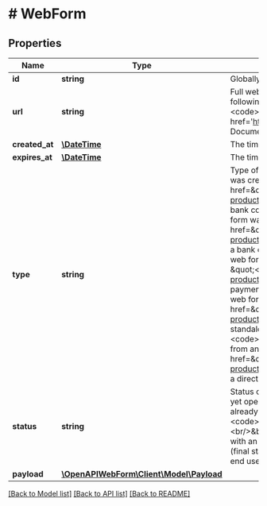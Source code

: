 # # WebForm

## Properties

Name | Type | Description | Notes
------------ | ------------- | ------------- | -------------
**id** | **string** | Globally unique web form&#39;s identifier |
**url** | **string** | Full web form&#39;s URL (including the hostname).&lt;br/&gt;You can enhance the given URL with the following query parameters: &lt;code&gt;redirectUrl&lt;/code&gt;, &lt;code&gt;errorRedirectUrl&lt;/code&gt;, &lt;code&gt;customerSupportUrl&lt;/code&gt;.&lt;br/&gt;Find more info in the &lt;a href&#x3D;&#39;https://finapi.jira.com/l/c/Hek3Qv9o&#39; target&#x3D;&#39;_blank&#39;&gt;Web Form 2.0 Public Documentation.&lt;/a&gt; |
**created_at** | [**\DateTime**](\DateTime.md) | The timestamp when the web form was created |
**expires_at** | [**\DateTime**](\DateTime.md) | The timestamp when the web form expires |
**type** | **string** | Type of the web form:&lt;br/&gt;&amp;bull; &lt;code&gt;BANK_CONNECTION_IMPORT&lt;/code&gt; - web form was created for importing a bank connection (service \&quot;&lt;a href&#x3D;\&quot;https://docs.finapi.io?product&#x3D;web_form_2.0#post-/api/webForms/bankConnectionImport\&quot;&gt;Import a bank connection&lt;/a&gt;\&quot;);&lt;br/&gt;&amp;bull; &lt;code&gt;BANK_CONNECTION_UPDATE&lt;/code&gt; - web form was created for updating a bank connection (service \&quot;&lt;a href&#x3D;\&quot;https://docs.finapi.io?product&#x3D;web_form_2.0#post-/api/webForms/bankConnectionUpdate\&quot;&gt;Update a bank connection&lt;/a&gt;\&quot;);&lt;br/&gt;&amp;bull; &lt;code&gt;PAYMENT_WITH_ACCOUNT_ID&lt;/code&gt; - web form was created for a payment from an account that already exists in Access (service \&quot;&lt;a href&#x3D;\&quot;https://docs.finapi.io?product&#x3D;web_form_2.0#post-/api/webForms/paymentWithAccountId\&quot;&gt;Create a payment with account ID&lt;/a&gt;\&quot;);&lt;br/&gt;&amp;bull; &lt;code&gt;STANDALONE_PAYMENT&lt;/code&gt; - web form was created for a standalone payment (service \&quot;&lt;a href&#x3D;\&quot;https://docs.finapi.io?product&#x3D;web_form_2.0#post-/api/webForms/standalonePayment\&quot;&gt;Create a standalone payment&lt;/a&gt;\&quot;);&lt;br/&gt;&amp;bull; &lt;code&gt;DIRECT_DEBIT_WITH_ACCOUNT_ID&lt;/code&gt; - web form was created for a direct debit from an account that already exists in Access (service \&quot;&lt;a href&#x3D;\&quot;https://docs.finapi.io?product&#x3D;web_form_2.0#post-/api/webForms/directDebitWithAccountId\&quot;&gt;Create a direct debit with account ID&lt;/a&gt;\&quot;). |
**status** | **string** | Status of the web form:&lt;br/&gt;&amp;bull; &lt;code&gt;NOT_YET_OPENED&lt;/code&gt; - the web form was not yet opened by the end user;&lt;br/&gt;&amp;bull; &lt;code&gt;IN_PROGRESS&lt;/code&gt; - the web form has already been opened by the end user and is currently in progress;&lt;br/&gt;&amp;bull; &lt;code&gt;COMPLETED&lt;/code&gt; - the web form has been successfully completed (final status);&lt;br/&gt;&amp;bull; &lt;code&gt;COMPLETED_WITH_ERROR&lt;/code&gt; - the web form has been completed with an error (final status);&lt;br/&gt;&amp;bull; &lt;code&gt;EXPIRED&lt;/code&gt; - the web form has expired (final status);&lt;br/&gt;&amp;bull; &lt;code&gt;ABORTED&lt;/code&gt; - the web form has been cancelled by the end user (final status). |
**payload** | [**\OpenAPIWebForm\Client\Model\Payload**](Payload.md) |  |

[[Back to Model list]](../../README.md#models) [[Back to API list]](../../README.md#endpoints) [[Back to README]](../../README.md)
